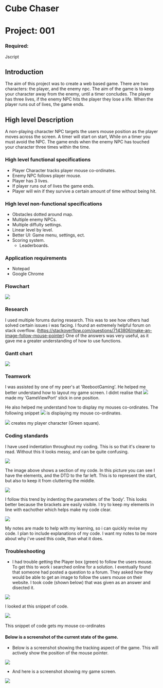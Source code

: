 # Cube Chaser
# Project: 001
### Required: 
Jscript

## Introduction
The aim of this project was to create a web based game. There are two characters: the player, and the enemy npc. The aim of the game is to keep your character away from the enemy, until a timer concludes. The player has three lives, if the enemy NPC hits the player they lose a life. When the player runs out of lives, the game ends. 

## High level Description
A non-playing character NPC targets the users mouse position as the player moves across the screen. A timer will start on start, While on a timer you must avoid the NPC. The game ends when the enemy NPC has touched your character three times within the time.  

### High level functional specifications
- Player Character tracks player mouse co-ordinates.
- Enemy NPC follows player mouse.
- Player has 3 lives.
- If player runs out of lives the game ends.
- Player will win if they survive a certain amount of time without being hit.

### High level non-functional specifications
- Obstacles dotted around map.
- Multiple enemy NPCs.
- Multiple diffulty settings.
- Linear level by level.
- Better UI: Game menu, settings, ect.
- Scoring system.
  - Leaderboards.

### Application requirements
- Notepad
- Google Chrome

### Flowchart
![](https://i.imgur.com/5PDVXLm.jpg)

### Research
I used multiple forums during research. This was to see how others had solved certain issues i was facing. I found an extremely helpful forum on stack overflow. (https://stackoverflow.com/questions/7143806/make-an-image-follow-mouse-pointer) One of the answers was very useful, as it gave me a greater understanding of how to use functions.

### Gantt chart
![](https://i.imgur.com/xi3iyVy.png)

### Teamwork
I was assisted by one of my peer's at 'ReebootGaming'. He helped me better understand how to layout my game screen. I didnt realise that ![](https://i.imgur.com/5ftrhXF.png) made my 'GameViewPort' stick in one position. 

He also helped me understand how to display my mouses co-ordinates. The following snippet ![](https://i.imgur.com/0AB7f4N.png) is displaying my mouse co-ordinates.

![](https://i.imgur.com/5R17B3W.png) creates my player character (Green square). 

### Coding standards
I have used indentation throughout my coding. This is so that it's clearer to read. Without this it looks messy, and can be quite confusing. 

![](https://i.imgur.com/Xkd6pDS.png)

The image above shows a section of my code. In this picture you can see I have the elements, and the DTD to the far left. This is to represent the start, but also to keep it from cluttering the middle. 

![](https://i.imgur.com/UyDIDRo.png)

I follow this trend by indenting the parameters of the 'body'. This looks better because the brackets are easily visible. I try to keep my elements in line with eachother which helps make my code clear.

![](https://i.imgur.com/WwMVF9e.png)

My notes are made to help with my learning, so i can quickly revise my code. I plan to include explanations of my code. I want my notes to be more about why i've used this code, than what it does.

### Troubleshooting
- I had trouble getting the Player box (green) to follow the users mouse. To get this to work i searched online for a solution. I eventually found that someone had posted a question to a forum. They asked how they would be able to get an image to follow the users mouse on their website. I took code (shown below) that was given as an answer and disected it. 

![](https://i.imgur.com/h1zwQQO.png)

I looked at this snippet of code. 

![](https://i.imgur.com/OTnEHig.png).

This snippet of code gets my mouse co-ordinates

#### Below is a screenshot of the current state of the game.
- Below is a screenshot showing the tracking aspect of the game. This will actively show the position of the mouse pointer. 

![](https://i.imgur.com/vJEL30u.png)

- And here is a screenshot showing my game screen. 

![](https://i.imgur.com/ISyGJgD.png)


